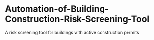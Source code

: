 # Automation-of-Building-Construction-Risk-Screening-Tool
A risk screening tool for buildings with active construction permits
